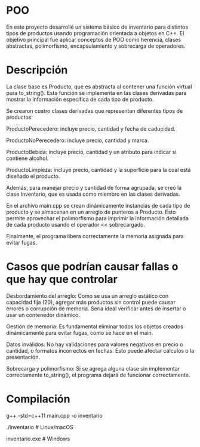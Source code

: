 # POO
En este proyecto desarrollé un sistema básico de inventario para distintos tipos de productos usando programación orientada a objetos en C++. El objetivo principal fue aplicar conceptos de POO como herencia, clases abstractas, polimorfismo, encapsulamiento y sobrecarga de operadores.

# Descripción
La clase base es Producto, que es abstracta al contener una función virtual pura to_string(). Esta función se implementa en las clases derivadas para mostrar la información específica de cada tipo de producto.

Se crearon cuatro clases derivadas que representan diferentes tipos de productos:

ProductoPerecedero: incluye precio, cantidad y fecha de caducidad.

ProductoNoPerecedero: incluye precio, cantidad y marca.

ProductoBebida: incluye precio, cantidad y un atributo para indicar si contiene alcohol.

ProductoLimpieza: incluye precio, cantidad y la superficie para la cual está diseñado el producto.

Además, para manejar precio y cantidad de forma agrupada, se creó la clase Inventario, que es usada como miembro en las clases derivadas.

En el archivo main.cpp se crean dinámicamente instancias de cada tipo de producto y se almacenan en un arreglo de punteros a Producto. Esto permite aprovechar el polimorfismo para imprimir la información detallada de cada producto usando el operador << sobrecargado.

Finalmente, el programa libera correctamente la memoria asignada para evitar fugas.

# Casos que podrían causar fallas o que hay que controlar
Desbordamiento del arreglo: Como se usa un arreglo estático con capacidad fija (20), agregar más productos sin control puede causar errores o corrupción de memoria. Sería ideal verificar antes de insertar o usar un contenedor dinámico.

Gestión de memoria: Es fundamental eliminar todos los objetos creados dinámicamente para evitar fugas, como se hace en el main.

Datos inválidos: No hay validaciones para valores negativos en precio o cantidad, o formatos incorrectos en fechas. Esto puede afectar cálculos o la presentación.

Sobrecarga y polimorfismo: Si se agrega alguna clase sin implementar correctamente to_string(), el programa dejará de funcionar correctamente.

# Compilación
g++ -std=c++11 main.cpp -o inventario

./inventario    # Linux/macOS

inventario.exe  # Windows
